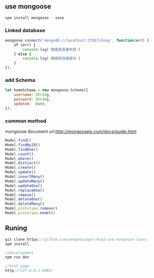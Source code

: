 ## use mongoose

```js
npm install mongoose --save

```

### Linked database
```js
mongoose.connect('mongodb://localhost:27017/blog', function(err) {
    if (err) {
        console.log('数据库连接失败')
    } else {
        console.log('数据库连接成功')
    }
});
```

### add Schema
```js
let homeSchema = new mongoose.Schema({
    username: String,
    password: String,
    updated:  Date,
});
```

### common method
mongoose document url:http://mongoosejs.com/docs/guide.html

```js
Model.find()
Model.findById()
Model.findOne()
Model.count()
Model.where()
Model.distinct()
Model.create()
Model.update()
Model.insertMany()
Model.updateMany()
Model.updateOne()
Model.replaceOne()
Model.remove()
Model.deleteOne()
Model.deleteMany()
Model.prototype.remove()
Model.prototype.model()
```

## Runing
```js
git clone https://github.com/wangweianger/koa2-use-mongoose-learn
npm install

//Development
npm run dev

//test page
http://127.0.0.1:8085/

```




